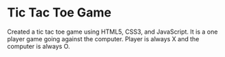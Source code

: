 # Tic Tac Toe Game

Created a tic tac toe game using HTML5, CSS3, and JavaScript. It is a one player game going against the computer. Player is always X and the computer is always O.
